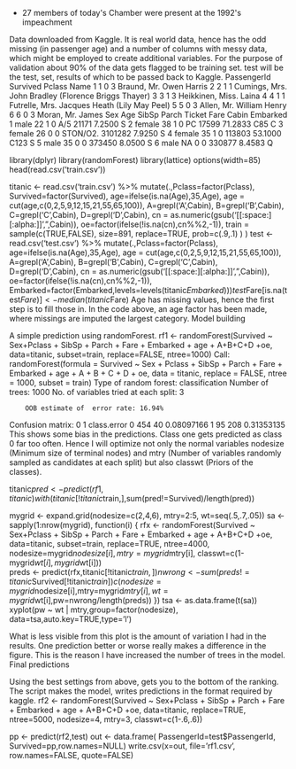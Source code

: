 - 27 members of today's Chamber were present at the 1992's impeachment

Data downloaded from Kaggle. It is real world data, hence has the odd missing (in passenger age) and a number of columns with messy data, which might be employed to create additional variables. For the purpose of validation about 90% of the data gets flagged to be training set. test will be the test, set, results of which to be passed back to Kaggle.
  PassengerId Survived Pclass                                                Name
1           1        0      3                             Braund, Mr. Owen Harris
2           2        1      1 Cumings, Mrs. John Bradley (Florence Briggs Thayer)
3           3        1      3                              Heikkinen, Miss. Laina
4           4        1      1        Futrelle, Mrs. Jacques Heath (Lily May Peel)
5           5        0      3                            Allen, Mr. William Henry
6           6        0      3                                    Moran, Mr. James
     Sex Age SibSp Parch           Ticket    Fare Cabin Embarked
1   male  22     1     0        A/5 21171  7.2500              S
2 female  38     1     0         PC 17599 71.2833   C85        C
3 female  26     0     0 STON/O2. 3101282  7.9250              S
4 female  35     1     0           113803 53.1000  C123        S
5   male  35     0     0           373450  8.0500              S
6   male  NA     0     0           330877  8.4583              Q

library(dplyr)
library(randomForest)
library(lattice)
options(width=85)
head(read.csv(‘train.csv’))

titanic <- read.csv(‘train.csv’) %>%
    mutate(.,Pclass=factor(Pclass),
        Survived=factor(Survived),
        age=ifelse(is.na(Age),35,Age),
        age = cut(age,c(0,2,5,9,12,15,21,55,65,100)),
        A=grepl(‘A’,Cabin),
        B=grepl(‘B’,Cabin),
        C=grepl(‘C’,Cabin),
        D=grepl(‘D’,Cabin),
        cn = as.numeric(gsub(‘[[:space:][:alpha:]]’,”,Cabin)),
        oe=factor(ifelse(!is.na(cn),cn%%2,-1)),
        train = sample(c(TRUE,FALSE),
            size=891,
            replace=TRUE, 
            prob=c(.9,.1)   ) )
test <- read.csv(‘test.csv’) %>%
    mutate(.,Pclass=factor(Pclass),
        age=ifelse(is.na(Age),35,Age),
        age = cut(age,c(0,2,5,9,12,15,21,55,65,100)),
        A=grepl(‘A’,Cabin),
        B=grepl(‘B’,Cabin),
        C=grepl(‘C’,Cabin),
        D=grepl(‘D’,Cabin),
        cn = as.numeric(gsub(‘[[:space:][:alpha:]]’,”,Cabin)),
        oe=factor(ifelse(!is.na(cn),cn%%2,-1)),
        Embarked=factor(Embarked,levels=levels(titanic$Embarked))
        )
test$Fare[is.na(test$Fare)]<- median(titanic$Fare)
Age has missing values, hence the first step is to fill those in. In the code above, an age factor has been made, where missings are imputed the largest category. 
Model building

A simple prediction using randomForest.
rf1 <- randomForest(Survived ~ 
        Sex+Pclass + SibSp +
        Parch + Fare + 
        Embarked + age +
        A+B+C+D +oe,
    data=titanic,
    subset=train,
    replace=FALSE,
    ntree=1000)
Call:
 randomForest(formula = Survived ~ Sex + Pclass + SibSp + Parch +      Fare + Embarked + age + A + B + C + D + oe, data = titanic,      replace = FALSE, ntree = 1000, subset = train) 
               Type of random forest: classification
                     Number of trees: 1000
No. of variables tried at each split: 3

        OOB estimate of  error rate: 16.94%
Confusion matrix:
    0   1 class.error
0 454  40  0.08097166
1  95 208  0.31353135
This shows some bias in the predictions. Class one gets predicted as class 0 far too often. Hence I will optimize not only the normal variables nodesize (Minimum size of terminal nodes) and mtry (Number of variables randomly sampled as candidates at each split) but also classwt (Priors of the classes).

titanic$pred <- predict(rf1,titanic)
with(titanic[!titanic$train,],sum(pred!=Survived)/length(pred))

mygrid <- expand.grid(nodesize=c(2,4,6),
    mtry=2:5,
    wt=seq(.5,.7,.05))
sa <- sapply(1:nrow(mygrid), function(i) {
    rfx <- randomForest(Survived ~ 
        Sex+Pclass + SibSp +
        Parch + Fare + 
        Embarked + age +
        A+B+C+D +oe,
    data=titanic,
    subset=train,
    replace=TRUE,
    ntree=4000,
    nodesize=mygrid$nodesize[i],
    mtry=mygrid$mtry[i],
    classwt=c(1-mygrid$wt[i],mygrid$wt[i]))  
    preds <- predict(rfx,titanic[!titanic$train,])
    nwrong <- sum(preds!=titanic$Survived[!titanic$train])
    c(nodesize=mygrid$nodesize[i],mtry=mygrid$mtry[i],wt=mygrid$wt[i],pw=nwrong/length(preds))
    })
tsa <- as.data.frame(t(sa))
xyplot(pw ~ wt | mtry,group=factor(nodesize), data=tsa,auto.key=TRUE,type=’l’)



What is less visible from this plot is the amount of variation I had in the results. One prediction better or worse really makes a difference in the figure. This is the reason I have increased the number of trees in the model.
Final predictions

Using the best settings from above, gets you to the bottom of the ranking. The script makes the model, writes predictions in the format required by kaggle.
rf2 <- randomForest(Survived ~ 
        Sex+Pclass + SibSp +
        Parch + Fare + 
        Embarked + age +
        A+B+C+D +oe,
    data=titanic,
    replace=TRUE,
    ntree=5000,
    nodesize=4,
    mtry=3,
    classwt=c(1-.6,.6))  

pp <- predict(rf2,test)
out <- data.frame(
    PassengerId=test$PassengerId,
    Survived=pp,row.names=NULL)
write.csv(x=out,
    file=’rf1.csv’,
    row.names=FALSE,
    quote=FALSE)
